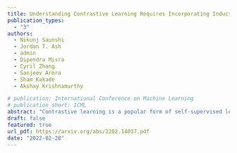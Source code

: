 ```yaml
---
title: Understanding Contrastive Learning Requires Incorporating Inductive Biases
publication_types:
  - "3"
authors:
  - Nikunj Saunshi
  - Jordan T. Ash
  - admin
  - Dipendra Misra
  - Cyril Zhang
  - Sanjeev Arora
  - Sham Kakade
  - Akshay Krishnamurthy

# publication: International Conference on Machine Learning
# publication_short: ICML
abstract: "Contrastive learning is a popular form of self-supervised learning that encourages augmentations (views) of the same input to have more similar representations compared to augmentations of different inputs. Recent attempts to theoretically explain the success of contrastive learning on downstream classification tasks prove guarantees depending on properties of {\em augmentations} and the value of {\em contrastive loss} of representations. We demonstrate that such analyses, that ignore {\em inductive biases} of the function class and training algorithm, cannot adequately explain the success of contrastive learning, even {\em provably} leading to vacuous guarantees in some settings. Extensive experiments on image and text domains highlight the ubiquity of this problem -- different function classes and algorithms behave very differently on downstream tasks, despite having the same augmentations and contrastive losses. Theoretical analysis is presented for the class of linear representations, where incorporating inductive biases of the function class allows contrastive learning to work with less stringent conditions compared to prior analyses."
draft: false
featured: true
url_pdf: https://arxiv.org/abs/2202.14037.pdf
date: "2022-02-28"
---
```

